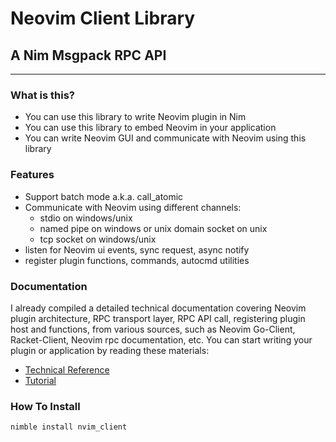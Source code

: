 # Neovim Client Library
## A Nim Msgpack RPC API
---

### What is this?

* You can use this library to write Neovim plugin in Nim
* You can use this library to embed Neovim in your application
* You can write Neovim GUI and communicate with Neovim using this library

### Features

* Support batch mode a.k.a. call_atomic
* Communicate with Neovim using different channels:
  * stdio on windows/unix
  * named pipe on windows or unix domain socket on unix
  * tcp socket on windows/unix
* listen for Neovim ui events, sync request, async notify
* register plugin functions, commands, autocmd utilities

### Documentation

I already compiled a detailed technical documentation covering Neovim
plugin architecture, RPC transport layer, RPC API call, registering plugin host and functions,
from various sources, such as Neovim Go-Client, Racket-Client, Neovim rpc documentation, etc.
You can start writing your plugin or application by reading these materials:
  * [Technical Reference](docs/explained.md)
  * [Tutorial](docs/tutorial.md)

### How To Install

```text
nimble install nvim_client
```
